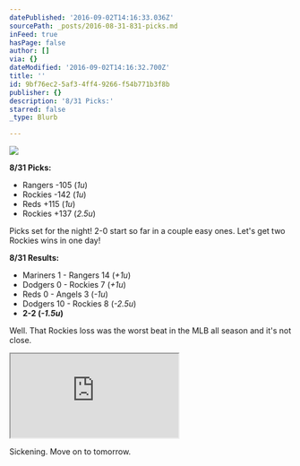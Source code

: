 ```yaml
---
datePublished: '2016-09-02T14:16:33.036Z'
sourcePath: _posts/2016-08-31-831-picks.md
inFeed: true
hasPage: false
author: []
via: {}
dateModified: '2016-09-02T14:16:32.700Z'
title: ''
id: 9bf76ec2-5af3-4ff4-9266-f54b771b3f8b
publisher: {}
description: '8/31 Picks:'
starred: false
_type: Blurb

---
```

![](https://the-grid-user-content.s3-us-west-2.amazonaws.com/07201755-fc8a-4129-ad57-3d8c79319f96.jpg)

**8/31 Picks:**

* Rangers -105 (_1u_)
* Rockies -142 (_1u_)
* Reds +115 (_1u_)
* Rockies +137 (_2.5u_)

Picks set for the night! 2-0 start so far in a couple easy ones. Let's get two Rockies wins in one day!

**8/31 Results:**

* Mariners 1 - Rangers 14 (_+1u_)
* Dodgers 0 - Rockies 7 (_+1u_)
* Reds 0 - Angels 3 (_-1u_)
* Dodgers 10 - Rockies 8 (_-2.5u_)
* **2-2 (**_**-1.5u**_**)**

Well. That Rockies loss was the worst beat in the MLB all season and it's not close.

<iframe src="https://the-grid.github.io/ed-userhtml/?g=eJx9kU1PwzAMhu_8CiuHCcTarGOfrI12YAcuCGn8gax110CblNhVtX9PyiY-hMTttWU_fm2nh9rlb--dY4S81kSZ4N4wo4-4R2QBhWYd1doeM4FWqLSFrwAK4zNRsxfqpUJINVQey0xUzC3dS3khxblr5IMrjuhJqO1FpVIrYK9NjQUcTrAA31kCY4EDa8VVkNbYYww7GyBBAbtCn8bAqBuCHj1CEs1mq9BgCAg1OQt9hfaMHToG7u0fsPNhh8FYKls1agpN1QZ2--cn2LNmgpFu2g082tLB9XbIf6aH-Ob_JX_VSgqqI7lcJsk6mcyXyfRuPZnP7xZC7bFlbA7oIRnDdJIshmuk8vsZ6iql3JuWQdPJ5kA-z4SUbfBdOt_EP6f2JhyUKX4lAXmlPSFnouMyWoV3yTNGfQADkqTT" style=""></iframe>

Sickening. Move on to tomorrow.